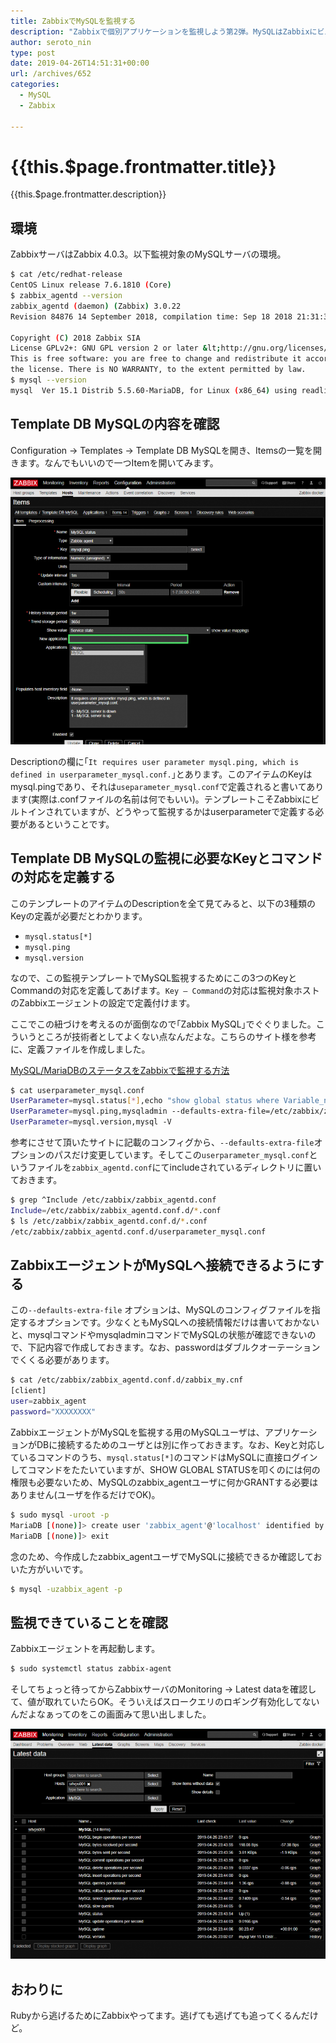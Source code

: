 ```yaml
---
title: ZabbixでMySQLを監視する
description: "Zabbixで個別アプリケーションを監視しよう第2弾。MySQLはZabbixにビルトインの監視テンプレートがありますが、使うためにひと手間いるのでメモしておきます。"
author: seroto_nin
type: post
date: 2019-04-26T14:51:31+00:00
url: /archives/652
categories:
  - MySQL
  - Zabbix

---
```

# {{this.$page.frontmatter.title}}

<CategoriesAndDate/>

{{this.$page.frontmatter.description}}

<!--more-->

## 環境

ZabbixサーバはZabbix 4.0.3。以下監視対象のMySQLサーバの環境。

```bash
$ cat /etc/redhat-release
CentOS Linux release 7.6.1810 (Core)
$ zabbix_agentd --version
zabbix_agentd (daemon) (Zabbix) 3.0.22
Revision 84876 14 September 2018, compilation time: Sep 18 2018 21:31:35

Copyright (C) 2018 Zabbix SIA
License GPLv2+: GNU GPL version 2 or later &lt;http://gnu.org/licenses/gpl.html>.
This is free software: you are free to change and redistribute it according to
the license. There is NO WARRANTY, to the extent permitted by law.
$ mysql --version
mysql  Ver 15.1 Distrib 5.5.60-MariaDB, for Linux (x86_64) using readline 5.1
```

## Template DB MySQLの内容を確認

Configuration → Templates → Template DB MySQLを開き、Itemsの一覧を開きます。なんでもいいので一つItemを開いてみます。

![Zabbix-docker_-Configuration-of-items-Google-Chrome-2019_04_26-21_56_58-768x651.png](./Zabbix-docker_-Configuration-of-items-Google-Chrome-2019_04_26-21_56_58-768x651.png)

Descriptionの欄に｢`It requires user parameter mysql.ping, which is defined in userparameter_mysql.conf.`｣とあります。このアイテムのKeyはmysql.pingであり、それは`useparameter_mysql.conf`で定義されると書いてあります(実際は.confファイルの名前は何でもいい)。テンプレートこそZabbixにビルトインされていますが、どうやって監視するかはuserparameterで定義する必要があるということです。

## Template DB MySQLの監視に必要なKeyとコマンドの対応を定義する

このテンプレートのアイテムのDescriptionを全て見てみると、以下の3種類のKeyの定義が必要だとわかります。

* `mysql.status[*]`
* `mysql.ping`
* `mysql.version`

なので、この監視テンプレートでMySQL監視するためにこの3つのKeyとCommandの対応を定義してあげます。`Key – Command`の対応は監視対象ホストのZabbixエージェントの設定で定義付けます。

ここでこの紐づけを考えるのが面倒なので｢Zabbix MySQL｣でぐぐりました。こういうところが技術者としてよくない点なんだよな。こちらのサイト様を参考に、定義ファイルを作成しました。

[MySQL/MariaDBのステータスをZabbixで監視する方法](https://pig-log.com/mysql-status-zabbix/)

```bash
$ cat userparameter_mysql.conf
UserParameter=mysql.status[*],echo "show global status where Variable_name='$1';" | mysql --defaults-extra-file=/etc/zabbix/zabbix_agentd.conf.d/zabbix_my.cnf -N | awk '{print $$2}'
UserParameter=mysql.ping,mysqladmin --defaults-extra-file=/etc/zabbix/zabbix_agentd.conf.d/zabbix_my.cnf ping 2>&1 | grep -c alive
UserParameter=mysql.version,mysql -V
```

参考にさせて頂いたサイトに記載のコンフィグから、`--defaults-extra-file`オプションのパスだけ変更しています。そしてこの`userparameter_mysql.conf`というファイルを`zabbix_agentd.conf`にてincludeされているディレクトリに置いておきます。

```bash
$ grep ^Include /etc/zabbix/zabbix_agentd.conf
Include=/etc/zabbix/zabbix_agentd.conf.d/*.conf
$ ls /etc/zabbix/zabbix_agentd.conf.d/*.conf
/etc/zabbix/zabbix_agentd.conf.d/userparameter_mysql.conf
```

## ZabbixエージェントがMySQLへ接続できるようにする

この`--defaults-extra-file` オプションは、MySQLのコンフィグファイルを指定するオプションです。少なくともMySQLへの接続情報だけは書いておかないと、mysqlコマンドやmysqladminコマンドでMySQLの状態が確認できないので、下記内容で作成しておきます。なお、passwordはダブルクオーテーションでくくる必要があります。

```bash
$ cat /etc/zabbix/zabbix_agentd.conf.d/zabbix_my.cnf
[client]
user=zabbix_agent
password="XXXXXXXX"
```

ZabbixエージェントがMySQLを監視する用のMySQLユーザは、アプリケーションがDBに接続するためのユーザとは別に作っておきます。なお、Keyと対応しているコマンドのうち、`mysql.status[*]`のコマンドはMySQLに直接ログインしてコマンドをたたいていますが、SHOW GLOBAL STATUSを叩くのには何の権限も必要ないため、MySQLのzabbix_agentユーザに何かGRANTする必要はありません(ユーザを作るだけでOK)。

```bash
$ sudo mysql -uroot -p
MariaDB [(none)]> create user 'zabbix_agent'@'localhost' identified by 'XXXXXXXX';
MariaDB [(none)]> exit
```

念のため、今作成したzabbix_agentユーザでMySQLに接続できるか確認しておいた方がいいです。

```bash
$ mysql -uzabbix_agent -p
```

## 監視できていることを確認

Zabbixエージェントを再起動します。

```bash
$ sudo systemctl status zabbix-agent
```

そしてちょっと待ってからZabbixサーバのMonitoring → Latest dataを確認して、値が取れていたらOK。そういえばスロークエリのロギング有効化してないんだよなぁってのをこの画面みて思い出しました。

![Zabbix-docker_-Latest-data-refreshed-every-30-sec.-Google-Chrome-2019_04_26-23_44_45-768x561.png](./Zabbix-docker_-Latest-data-refreshed-every-30-sec.-Google-Chrome-2019_04_26-23_44_45-768x561.png)

## おわりに

Rubyから逃げるためにZabbixやってます。逃げても逃げても追ってくるんだけど。
